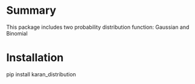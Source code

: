 # Summary 

This package includes two probability distribution function: Gaussian and Binomial

# Installation

pip install karan_distribution
